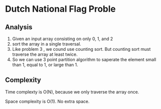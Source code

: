 
# Dutch National Flag Proble

## Analysis

1. Given an input array consisting on only 0, 1, and 2
2. sort the array in a single traversal.
3. Like problem 3 , we cound use counting sort. But counting sort must traverse the array at least twice.
4. So we can use 3 point partition algorithm to saperate the element small than 1, equal to 1, or large than 1.

## Complexity

Time complexty is O(N), because we only traverse the array once.

Space complexity is O(1). No extra space.

